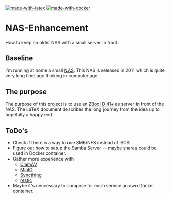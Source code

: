[![made-with-latex](https://img.shields.io/badge/Made%20with-LaTeX-1f425f.svg)](https://www.latex-project.org/)
[![made-with-docker](https://img.shields.io/badge/Made%20with-Docker-1f425f.svg)](https://www.docker.com/)

# NAS-Enhancement

How to keep an older NAS with a small server in front.

## Baseline

I'm running at home a small [NAS][NAS]. This NAS is released in 2011 which is
quite very long time ago thinking in computer age.

## The purpose

The purpose of this project is to use an [ZBox ID 41+][ZBox] as server in front
of the NAS. The LaTeX document describes the long journey from the idea up to
hopefully a happy end.

## ToDo's

- Check if there is a way to use SMB/NFS instead of iSCSI.
- Figure out how to setup the Samba Server -- maybe shares could be used in Docker container.
- Gather more experience with
  - [ClamAV][ClamAV]
  - [MinIO][MinIO]
  - [Syncthing][Syncthing]
  - [restic][restic]
- Maybe it's neccessary to compose for each service an own Docker container.

[ClamAV]: https://www.clamav.net
[MinIO]: https://docs.min.io
[NAS]: https://www.synology.com/en-global/company/news/article/Synology_Unveils_DiskStation_DS411slim
[Syncthing]: https://syncthing.net
[ZBox]: https://www.zotac.com/ua/product/mini_pcs/id41-plus
[restic]: https://restic.net
